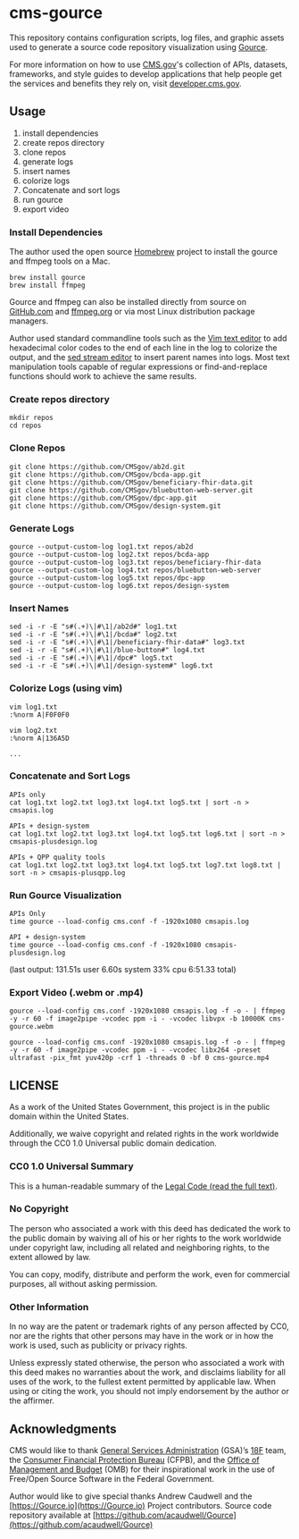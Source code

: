 # cms-gource

This repository contains configuration scripts, log files, and graphic assets
used to generate a source code repository visualization using [Gource](https://gource.io).

For more information on how to use [CMS.gov](https://cms.gov)'s collection of
APIs, datasets, frameworks, and style guides to develop applications that help
people get the services and benefits they rely on, visit
[developer.cms.gov](https://developer.cms.gov).

## Usage
1. install dependencies
2. create repos directory
3. clone repos
4. generate logs
5. insert names
6. colorize logs
7. Concatenate and sort logs
8. run gource 
9. export video

### Install Dependencies 

The author used the open source [Homebrew](https://brew.sh) project to install
the gource and ffmpeg tools on a Mac. 

    brew install gource
    brew install ffmpeg


Gource and ffmpeg can also be installed directly from source on
[GitHub.com](https://github.com/acaudwell/Gource) and
[ffmpeg.org](https://ffmpeg.org/download.html#get-sources) or via most Linux
distribution package managers.

Author used standard commandline tools such as the [Vim text
editor](https://www.vim.org) to add hexadecimal color codes to the end of each
line in the log to colorize the output, and the [sed stream
editor](https://www.gnu.org/software/sed/) to insert parent names into logs.
Most text manipulation tools capable of regular expressions or find-and-replace
functions should work to achieve the same results.

### Create repos directory

    mkdir repos 
    cd repos


### Clone Repos

    git clone https://github.com/CMSgov/ab2d.git
    git clone https://github.com/CMSgov/bcda-app.git
    git clone https://github.com/CMSgov/beneficiary-fhir-data.git
    git clone https://github.com/CMSgov/bluebutton-web-server.git
    git clone https://github.com/CMSgov/dpc-app.git
    git clone https://github.com/CMSgov/design-system.git


### Generate Logs

    gource --output-custom-log log1.txt repos/ab2d
    gource --output-custom-log log2.txt repos/bcda-app
    gource --output-custom-log log3.txt repos/beneficiary-fhir-data
    gource --output-custom-log log4.txt repos/bluebutton-web-server
    gource --output-custom-log log5.txt repos/dpc-app
    gource --output-custom-log log6.txt repos/design-system

### Insert Names

    sed -i -r -E "s#(.+)\|#\1|/ab2d#" log1.txt
    sed -i -r -E "s#(.+)\|#\1|/bcda#" log2.txt
    sed -i -r -E "s#(.+)\|#\1|/beneficiary-fhir-data#" log3.txt
    sed -i -r -E "s#(.+)\|#\1|/blue-button#" log4.txt
    sed -i -r -E "s#(.+)\|#\1|/dpc#" log5.txt
    sed -i -r -E "s#(.+)\|#\1|/design-system#" log6.txt

### Colorize Logs (using vim)

    vim log1.txt
    :%norm A|F0F0F0

    vim log2.txt
    :%norm A|136A5D

    ...


### Concatenate and Sort Logs

    APIs only
    cat log1.txt log2.txt log3.txt log4.txt log5.txt | sort -n > cmsapis.log

    APIs + design-system
    cat log1.txt log2.txt log3.txt log4.txt log5.txt log6.txt | sort -n > cmsapis-plusdesign.log

    APIs + QPP quality tools
    cat log1.txt log2.txt log3.txt log4.txt log5.txt log7.txt log8.txt | sort -n > cmsapis-plusqpp.log



### Run Gource Visualization

    APIs Only
    time gource --load-config cms.conf -f -1920x1080 cmsapis.log 

    API + design-system
    time gource --load-config cms.conf -f -1920x1080 cmsapis-plusdesign.log 

(last output: 131.51s user 6.60s system 33% cpu 6:51.33 total)

### Export Video (.webm or .mp4)

    gource --load-config cms.conf -1920x1080 cmsapis.log -f -o - | ffmpeg -y -r 60 -f image2pipe -vcodec ppm -i - -vcodec libvpx -b 10000K cms-gource.webm

    gource --load-config cms.conf -1920x1080 cmsapis.log -f -o - | ffmpeg -y -r 60 -f image2pipe -vcodec ppm -i - -vcodec libx264 -preset ultrafast -pix_fmt yuv420p -crf 1 -threads 0 -bf 0 cms-gource.mp4


## LICENSE
As a work of the United States Government, this project is in the
public domain within the United States.

Additionally, we waive copyright and related rights in the work
worldwide through the CC0 1.0 Universal public domain dedication.

### CC0 1.0 Universal Summary
This is a human-readable summary of the [Legal Code (read the full
text)](https://creativecommons.org/publicdomain/zero/1.0/legalcode).

### No Copyright
The person who associated a work with this deed has dedicated the work to
the public domain by waiving all of his or her rights to the work worldwide
under copyright law, including all related and neighboring rights, to the
extent allowed by law.

You can copy, modify, distribute and perform the work, even for commercial
purposes, all without asking permission.

### Other Information
In no way are the patent or trademark rights of any person affected by CC0,
nor are the rights that other persons may have in the work or in how the
work is used, such as publicity or privacy rights.

Unless expressly stated otherwise, the person who associated a work with
this deed makes no warranties about the work, and disclaims liability for
all uses of the work, to the fullest extent permitted by applicable law.
When using or citing the work, you should not imply endorsement by the
author or the affirmer.

## Acknowledgments

CMS would like to thank [General Services Administration](https://gsa.gov)
(GSA)’s [18F](https://18f.gsa.gov) team, the [Consumer Financial Protection
Bureau](https://cfpb.gov) (CFPB), and the [Office of Management and
Budget](https://www.whitehouse.gov/omb/) (OMB) for their inspirational work in
the use of Free/Open Source Software in the Federal Government.

Author would like to give special thanks Andrew Caudwell and the
[https://Gource.io](https://Gource.io) Project contributors. Source code
repository available at
[https://github.com/acaudwell/Gource](https://github.com/acaudwell/Gource)
